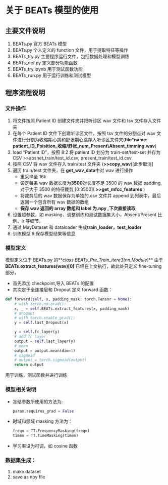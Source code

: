 # 关于 BEATs 模型的使用

## 主要文件说明

1. BEATs.py 官方 BEATs 模型
2. BEATs.py 个人定义的 function 文件，用于提取特征等操作
3. BEATs_try.py 主要程序运行文件，包括数据处理和模型训练
4. BEATs_def.py 定义部分功能函数
5. BEATs_try.ipynb 用于测试函数功能
6. BEATs_run.py 用于运行训练和测试模型

## 程序流程说明

### 文件操作

1. 将文件按照 Patient ID 创建文件夹并把听诊区 wav 文件和 tsv 文件存入文件夹
2. 在每个 Patient ID 文件下创建听诊区文件，按照 tsv 文件的分割点对 wav 文件进行分割为收缩期心跳和舒张期心跳存入听诊区文件夹(**file\*name: patient_ID_Poisition\_收缩/舒张\_num_Present\\Absent_timming.wav**)
3. load “Patient ID”，按照 8:2 将 patient ID 划分为 train-set/test-set 并存为 CSV >>absnet_train/test_id.csv, present_train/test_id.csv
4. 按照 CSV 将 wav 文件存入 train/test 文件夹 (**>>copy_wav**)[此步取消]
5. 遍历 train/test 文件夹，在 **get_wav_data**中对 wav 进行操作
   - 重采样至 16k
   - 设定每条 wav 数据长度为**3500**对长度不足 3500 的 wav 数据 padding,对于大于 3500 的特征裁剪,\[0:3500\]\( **\>\>get_mfcc_features** \)
   - 将裁剪后的 wav 数据保存为单独的.csv 文件并 append 到列表中，最后返回一个包含所有 wav 数据的数组
   - **保存 wav 返回的 array 数组和 label 为.npy ,下次直接读取**
6. 设置超参数，如 masking、调整训练和测试数据集大小，Absent\/Present 比例、lr 等细节。
7. 通过 MayDataset 和 dataloader 生成**train_loader，test_loader**
8. 训练模型 9.保存模型结果等信息

### 模型定义

模型定义位于 BEATs.py 的**_class BEATs_Pre_Train_itere3(nn.Module)_**
由于 **BEATs\.extract_features\(wav\)\[0\]** 已经在上文执行，故此处只定义 fine-tuning 部分，

- 首先添加 checkpoint,导入 BEATs 的配置
- 其次定于全连接层和 Dropout
  定义 forward 函数：

```python
def forward(self, x, padding_mask: torch.Tensor = None):
    # with torch.no_grad():
    x, _ = self.BEATs.extract_features(x, padding_mask)
    # dropout
    # with torch.enable_grad():
    y = self.last_Dropout(x)

    y = self.fc_layer(y)
    # add fc layer
    output = self.last_layer(y)
    # mean
    output = output.mean(dim=1)
    # sigmoid
    # output = torch.sigmoid(output)
    return output
```

用于训练，测试函数并进行训练

### 模型相关说明

- 冻结参数所使用的方法为\:
  ```python
  param.requires_grad = False
  ```
- 时域和频域 masking 方法为：

  ```python
  freqm = TT.FrequencyMasking(freqm)
  timem = TT.TimeMasking(timem)
  ```

- 学习率设为可调，如 cosine 函数

### 数据集生成：

1. make dataset
2. save as npy file

